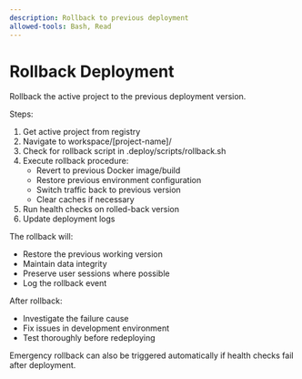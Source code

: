 ```yaml
---
description: Rollback to previous deployment
allowed-tools: Bash, Read
---
```


# Rollback Deployment

Rollback the active project to the previous deployment version.

Steps:
1. Get active project from registry
2. Navigate to workspace/[project-name]/
3. Check for rollback script in .deploy/scripts/rollback.sh
4. Execute rollback procedure:
   - Revert to previous Docker image/build
   - Restore previous environment configuration
   - Switch traffic back to previous version
   - Clear caches if necessary
5. Run health checks on rolled-back version
6. Update deployment logs

The rollback will:
- Restore the previous working version
- Maintain data integrity
- Preserve user sessions where possible
- Log the rollback event

After rollback:
- Investigate the failure cause
- Fix issues in development environment
- Test thoroughly before redeploying

Emergency rollback can also be triggered automatically if health checks fail after deployment.